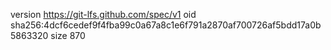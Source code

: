 version https://git-lfs.github.com/spec/v1
oid sha256:4dcf6cedef9f4fba99c0a67a8c1e6f791a2870af700726af5bdd17a0b5863320
size 870
